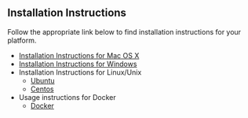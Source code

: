 ## Installation Instructions

Follow the appropriate link below to find installation instructions for
your platform.

* [Installation Instructions for Mac OS X](Installation/Installation-Instructions-for-Mac-OS-X.md)
* [Installation Instructions for Windows](Installation/Installation-Instructions-for-Windows.md)
* Installation Instructions for Linux/Unix
  * [Ubuntu](Installation/Installation-Instructions-for-Ubuntu.md)
  * [Centos](Installation/Installation-Instructions-for-Centos.md)
* Usage instructions for Docker
  * [Docker](Installation/Running-in-Docker.md)